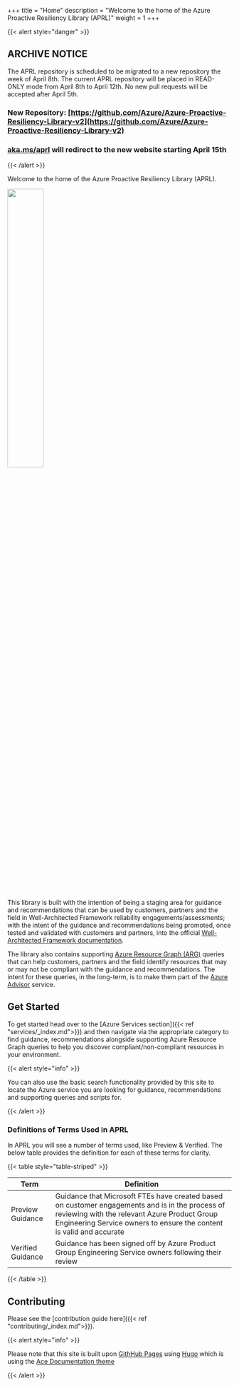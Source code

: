 +++
title = "Home"
description = "Welcome to the home of the Azure Proactive Resiliency Library (APRL)"
weight = 1
+++

{{< alert style="danger" >}}

## ARCHIVE NOTICE

The APRL repository is scheduled to be migrated to a new repository the week of April 8th.
The current APRL repository will be placed in READ-ONLY mode from April 8th to April 12th.
No new pull requests will be accepted after April 5th.

### New Repository: [https://github.com/Azure/Azure-Proactive-Resiliency-Library-v2](https://github.com/Azure/Azure-Proactive-Resiliency-Library-v2)

### [aka.ms/aprl](https://aka.ms/aprl) will redirect to the new website starting April 15th

{{< /alert >}}

Welcome to the home of the Azure Proactive Resiliency Library (APRL).

<img src="/Azure-Proactive-Resiliency-Library/media/img/aprl-white.png" width=40%>
<br><br>

This library is built with the intention of being a staging area for guidance and recommendations that can be used by customers, partners and the field in Well-Architected Framework reliability engagements/assessments; with the intent of the guidance and recommendations being promoted, once tested and validated with customers and partners, into the official [Well-Architected Framework documentation](https://aka.ms/waf).

The library also contains supporting [Azure Resource Graph (ARG)](https://learn.microsoft.com/azure/governance/resource-graph/overview) queries that can help customers, partners and the field identify resources that may or may not be compliant with the guidance and recommendations. The intent for these queries, in the long-term, is to make them part of the [Azure Advisor](https://learn.microsoft.com/azure/advisor/advisor-overview) service.

## Get Started

To get started head over to the [Azure Services section]({{< ref "services/_index.md">}}) and then navigate via the appropriate category to find guidance, recommendations alongside supporting Azure Resource Graph queries to help you discover compliant/non-compliant resources in your environment.

{{< alert style="info" >}}

You can also use the basic search functionality provided by this site to locate the Azure service you are looking for guidance, recommendations and supporting queries and scripts for.

{{< /alert >}}

### Definitions of Terms Used in APRL

In APRL you will see a number of terms used, like Preview & Verified. The below table provides the definition for each of these terms for clarity.

{{< table style="table-striped" >}}

| Term              | Definition                                                                                                                                                                                                              |
| ----------------- | ----------------------------------------------------------------------------------------------------------------------------------------------------------------------------------------------------------------------- |
| Preview Guidance  | Guidance that Microsoft FTEs have created based on customer engagements and is in the process of reviewing with the relevant Azure Product Group Engineering Service owners to ensure the content is valid and accurate |
| Verified Guidance | Guidance has been signed off by Azure Product Group Engineering Service owners following their review                                                                                                                   |

{{< /table >}}

## Contributing

Please see the [contribution guide here]({{< ref "contributing/_index.md">}}).

{{< alert style="info" >}}

Please note that this site is built upon [GithHub Pages](https://pages.github.com) using [Hugo](https://gohugo.io/) which is using the [Ace Documentation theme](https://docs.vantage-design.com/ace/)

{{< /alert >}}

